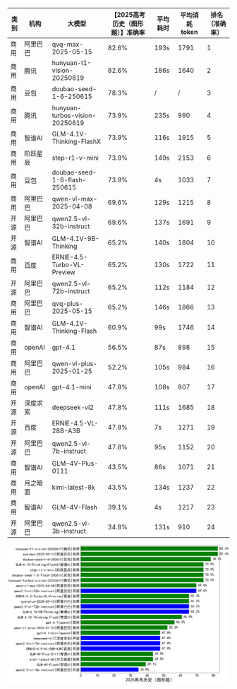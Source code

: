 
|类别|机构|大模型|【2025高考历史（图形题）】准确率|平均耗时|平均消耗token|排名（准确率）|
|---|---|-----|-------------------|-------|-----------|------------|
|商用|阿里巴巴|qvq-max-2025-05-15|82.6%|193s|1791|1|
|商用|腾讯|hunyuan-t1-vision-20250619|82.6%|186s|1640|2|
|商用|豆包|doubao-seed-1-6-250615|78.3%|/|/|3|
|商用|腾讯|hunyuan-turbos-vision-20250619|73.9%|235s|990|4|
|商用|智谱AI|GLM-4.1V-Thinking-FlashX|73.9%|116s|1915|5|
|商用|阶跃星辰|step-r1-v-mini|73.9%|149s|2153|6|
|商用|豆包|doubao-seed-1-6-flash-250615|73.9%|4s|1033|7|
|商用|阿里巴巴|qwen-vl-max-2025-04-08|69.6%|129s|1215|8|
|开源|阿里巴巴|qwen2.5-vl-32b-instruct|69.6%|137s|1691|9|
|开源|智谱AI|GLM-4.1V-9B-Thinking|65.2%|140s|1804|10|
|商用|百度|ERNIE-4.5-Turbo-VL-Preview|65.2%|130s|1722|11|
|开源|阿里巴巴|qwen2.5-vl-72b-instruct|65.2%|112s|1184|12|
|商用|阿里巴巴|qvq-plus-2025-05-15|65.2%|146s|1866|13|
|商用|智谱AI|GLM-4.1V-Thinking-Flash|60.9%|99s|1746|14|
|商用|openAI|gpt-4.1|56.5%|87s|898|15|
|商用|阿里巴巴|qwen-vl-plus-2025-01-25|52.2%|105s|984|16|
|商用|openAI|gpt-4.1-mini|47.8%|108s|807|17|
|开源|深度求索|deepseek-vl2|47.8%|111s|1685|18|
|开源|百度|ERNIE-4.5-VL-28B-A3B|47.8%|7s|1271|19|
|开源|阿里巴巴|qwen2.5-vl-7b-instruct|47.8%|95s|1152|20|
|商用|智谱AI|GLM-4V-Plus-0111|43.5%|86s|1071|21|
|商用|月之暗面|kimi-latest-8k|43.5%|134s|1237|22|
|商用|智谱AI|GLM-4V-Flash|39.1%|4s|1217|23|
|开源|阿里巴巴|qwen2.5-vl-3b-instruct|34.8%|131s|910|24|


![lin](../pic/2025高考历史（图形题）.png)
